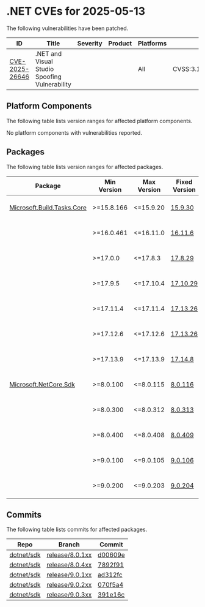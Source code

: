 # .NET CVEs for 2025-05-13

The following vulnerabilities have been patched.

| ID                | Title             | Severity      | Product       | Platforms     | CVSS                         |
| ----------------- | ----------------- | ------------- | ------------- | ------------- | ---------------------------- |
| [CVE-2025-26646][CVE-2025-26646] | .NET and Visual Studio Spoofing Vulnerability |  |  | All | CVSS:3.1/AV:N/AC:L/PR:L/UI:R/S:U/C:H/I:H/A:H/E:U/RL:O/RC:C |

## Platform Components

The following table lists version ranges for affected platform components.

No platform components with vulnerabilities reported.
## Packages

The following table lists version ranges for affected packages.

| Package       | Min Version   | Max Version | Fixed Version | CVE     | Source fix |
| ------------- | ------------- | --------- | --------- | ------------- | -------- |
| [Microsoft.Build.Tasks.Core][Microsoft.Build.Tasks.Core] | >=15.8.166 | <=15.9.20 | [15.9.30](https://www.nuget.org/packages/Microsoft.Build.Tasks.Core/15.9.30) | CVE-2025-26646 |  |
|               | >=16.0.461    | <=16.11.0 | [16.11.6](https://www.nuget.org/packages/Microsoft.Build.Tasks.Core/16.11.6) | CVE-2025-26646 |  |
|               | >=17.0.0      | <=17.8.3  | [17.8.29](https://www.nuget.org/packages/Microsoft.Build.Tasks.Core/17.8.29) | CVE-2025-26646 |  |
|               | >=17.9.5      | <=17.10.4 | [17.10.29](https://www.nuget.org/packages/Microsoft.Build.Tasks.Core/17.10.29) | CVE-2025-26646 |  |
|               | >=17.11.4     | <=17.11.4 | [17.13.26](https://www.nuget.org/packages/Microsoft.Build.Tasks.Core/17.13.26) | CVE-2025-26646 |  |
|               | >=17.12.6     | <=17.12.6 | [17.13.26](https://www.nuget.org/packages/Microsoft.Build.Tasks.Core/17.13.26) | CVE-2025-26646 |  |
|               | >=17.13.9     | <=17.13.9 | [17.14.8](https://www.nuget.org/packages/Microsoft.Build.Tasks.Core/17.14.8) | CVE-2025-26646 |  |
| [Microsoft.NetCore.Sdk][Microsoft.NetCore.Sdk] | >=8.0.100 | <=8.0.115 | [8.0.116](https://www.nuget.org/packages/Microsoft.NetCore.Sdk/8.0.116) | CVE-2025-26646 | [d00609e][d00609e]  |
|               | >=8.0.300     | <=8.0.312 | [8.0.313](https://www.nuget.org/packages/Microsoft.NetCore.Sdk/8.0.313) | CVE-2025-26646 |  |
|               | >=8.0.400     | <=8.0.408 | [8.0.409](https://www.nuget.org/packages/Microsoft.NetCore.Sdk/8.0.409) | CVE-2025-26646 | [7892f91][7892f91]  |
|               | >=9.0.100     | <=9.0.105 | [9.0.106](https://www.nuget.org/packages/Microsoft.NetCore.Sdk/9.0.106) | CVE-2025-26646 | [ad312fc][ad312fc]  |
|               | >=9.0.200     | <=9.0.203 | [9.0.204](https://www.nuget.org/packages/Microsoft.NetCore.Sdk/9.0.204) | CVE-2025-26646 | [070f5a4][070f5a4]  |


## Commits

The following table lists commits for affected packages.

| Repo                        | Branch            | Commit                                                   |
| --------------------------- | ----------------- | -------------------------------------------------------- |
| [dotnet/sdk][dotnet/sdk]    | [release/8.0.1xx][release/8.0.1xx] | [d00609e][d00609e]                      |
| [dotnet/sdk][dotnet/sdk]    | [release/8.0.4xx][release/8.0.4xx] | [7892f91][7892f91]                      |
| [dotnet/sdk][dotnet/sdk]    | [release/9.0.1xx][release/9.0.1xx] | [ad312fc][ad312fc]                      |
| [dotnet/sdk][dotnet/sdk]    | [release/9.0.2xx][release/9.0.2xx] | [070f5a4][070f5a4]                      |
| [dotnet/sdk][dotnet/sdk]    | [release/9.0.3xx][release/9.0.3xx] | [391e16c][391e16c]                      |


[CVE-2025-26646]: https://github.com/dotnet/msbuild/security/advisories/GHSA-h4j7-5rxr-p4wc
[Microsoft.Build.Tasks.Core]: https://www.nuget.org/packages/Microsoft.Build.Tasks.Core
[Microsoft.NetCore.Sdk]: https://www.nuget.org/packages/Microsoft.NetCore.Sdk
[dotnet/sdk]: https://github.com/dotnet/sdk
[release/8.0.1xx]: https://github.com/dotnet/sdk/tree/release/8.0.1xx
[d00609e]: https://github.com/dotnet/sdk/commit/d00609e7978ee1b0fe62b39a378611311cf85603
[release/8.0.4xx]: https://github.com/dotnet/sdk/tree/release/8.0.4xx
[7892f91]: https://github.com/dotnet/sdk/commit/7892f91f7191adb473a9e97a79e1c4ca8a2c9247
[release/9.0.1xx]: https://github.com/dotnet/sdk/tree/release/9.0.1xx
[ad312fc]: https://github.com/dotnet/sdk/commit/ad312fc3980fd8c562fac172bc17318c447eeb75
[release/9.0.2xx]: https://github.com/dotnet/sdk/tree/release/9.0.2xx
[070f5a4]: https://github.com/dotnet/sdk/commit/070f5a4d7592b7c7a7f2a65e232efdfbfaf2a753
[release/9.0.3xx]: https://github.com/dotnet/sdk/tree/release/9.0.3xx
[391e16c]: https://github.com/dotnet/sdk/commit/391e16c3b5c49938029e20d9ee69c4d5bdf51c70
